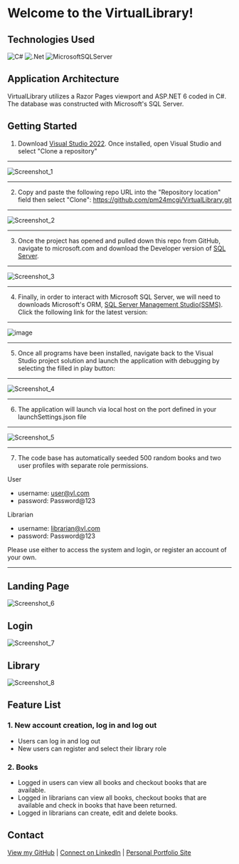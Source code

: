 # Welcome to the VirtualLibrary!

## Technologies Used
![C#](https://img.shields.io/badge/c%23-%23239120.svg?style=for-the-badge&logo=c-sharp&logoColor=white)
![.Net](https://img.shields.io/badge/.NET-5C2D91?style=for-the-badge&logo=.net&logoColor=white)
![MicrosoftSQLServer](https://img.shields.io/badge/Microsoft%20SQL%20Sever-CC2927?style=for-the-badge&logo=microsoft%20sql%20server&logoColor=white)


## Application Architecture
VirtualLibrary utilizes a Razor Pages viewport and ASP.NET 6 coded in C#. The database was constructed with Microsoft's SQL Server.

## Getting Started

1. Download [Visual Studio 2022](https://visualstudio.microsoft.com/). Once installed, open Visual Studio and select "Clone a repository"

***

![Screenshot_1](https://user-images.githubusercontent.com/99216796/193136853-4bda80c7-636a-4b25-a292-a46c950a2d64.png)

***
2. Copy and paste the following repo URL into the "Repository location" field then select "Clone": https://github.com/pm24mcgi/VirtualLibrary.git
***

![Screenshot_2](https://user-images.githubusercontent.com/99216796/193137320-36ebf2b4-48a1-4f12-a598-7d2ebaf3860c.png)

***
3. Once the project has opened and pulled down this repo from GitHub, navigate to microsoft.com and download the Developer version of [SQL Server](https://www.microsoft.com/en-us/sql-server/sql-server-downloads).
***

![Screenshot_3](https://user-images.githubusercontent.com/99216796/193137923-36b5eef8-5064-47f8-acd1-a0585a45ec68.png)

***
4. Finally, in order to interact with Microsoft SQL Server, we will need to downloads Microsoft's ORM, [SQL Server Management Studio(SSMS)](https://learn.microsoft.com/en-us/sql/ssms/download-sql-server-management-studio-ssms?view=sql-server-ver16). Click the following link for the latest version:
***

![image](https://user-images.githubusercontent.com/99216796/193138401-8cbd2f80-8489-471e-bde7-4cc1af648dd0.png)

***
5. Once all programs have been installed, navigate back to the Visual Studio project solution and launch the application with debugging by selecting the filled in play button:
***

![Screenshot_4](https://user-images.githubusercontent.com/99216796/193138796-eeebc02f-ab9b-4d66-806b-7db517bb04bd.png)

***
6. The application will launch via local host on the port defined in your launchSettings.json file
***

![Screenshot_5](https://user-images.githubusercontent.com/99216796/193140212-3fcf5b45-2956-4736-8cbd-14cb15e11f9b.png)

***
7. The code base has automatically seeded 500 random books and two user profiles with separate role permissions.

User
 - username: user@vl.com
 - password: Password@123

Librarian
 - username: librarian@vl.com
 - password: Password@123

Please use either to access the system and login, or register an account of your own.
***

## Landing Page
![Screenshot_6](https://user-images.githubusercontent.com/99216796/193142044-f5c063b7-037c-4be8-955f-3953efc74eba.png)

## Login
![Screenshot_7](https://user-images.githubusercontent.com/99216796/193142187-e9c2d945-1675-41da-aca8-57900c04e555.png)

## Library
![Screenshot_8](https://user-images.githubusercontent.com/99216796/193142283-b9d6ef14-1fbf-467f-9c6d-2a130f60b556.png)

## Feature List
### 1. New account creation, log in and log out
* Users can log in and log out
* New users can register and select their library role

### 2. Books
* Logged in users can view all books and checkout books that are available.
* Logged in librarians can view all books, checkout books that are available and check in books that have been returned.
* Logged in librarians can create, edit and delete books.

## Contact
[View my GitHub](https://github.com/pm24mcgi) |
[Connect on LinkedIn](https://www.linkedin.com/in/patrickmcginn-1358b76b/) |
[Personal Portfolio Site](https://www.pmmcginn.com/)



